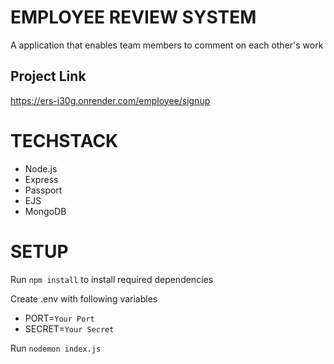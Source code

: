 # EMPLOYEE REVIEW SYSTEM

A application that enables team members to comment on each other's work
## Project Link
https://ers-i30g.onrender.com/employee/signup

# TECHSTACK
- Node.js
- Express
- Passport
- EJS
- MongoDB

# SETUP

Run `npm install` to install required dependencies

Create .env with following variables
- PORT=`Your Port`
- SECRET=`Your Secret`


Run `nodemon index.js`
